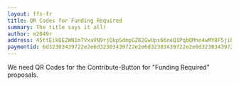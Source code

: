 ```yaml
---
layout: ffs-fr
title: QR Codes for Funding Required
summary: The title says it all!
author: m2049r
address: 45ttEikQEZWN1m7VxaVN9rjQkpSdmpGZ82GwUps66neQ1PqbQMno4wMY8F5jiDt2GoHzCtMwa7PDPJUJYb1GYrMP4CwAwNp
paymentid: 6d32303439722e2e6d32303439722e2e6d32303439722e2e6d32303439722e2e
---
```


We need QR Codes for the Contribute-Button for "Funding Required" proposals.
